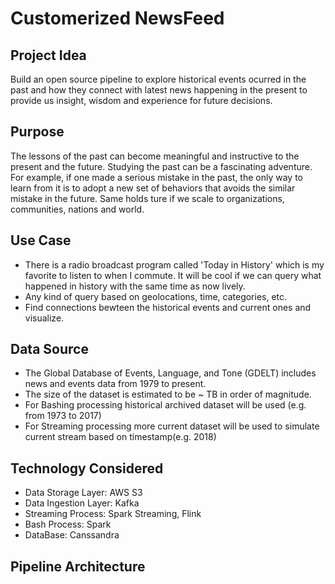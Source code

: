 # Customerized NewsFeed
## Project Idea
Build an open source pipeline to explore historical events ocurred in the past and how they connect with latest news happening in the present to provide us insight, wisdom and experience for future decisions.  
## Purpose
The lessons of the past can become meaningful and instructive to the present and the future. Studying the past can be a fascinating adventure. For example, if one made a serious mistake in the past, the only way to learn from it is to adopt a new set of behaviors that avoids the similar mistake in the future. Same holds ture if we scale to organizations, communities, nations and world. 
## Use Case
* There is a radio broadcast program called 'Today in History' which is my favorite to listen to when I commute. It will be cool if we can query what happened in history with the same time as now lively.
* Any kind of query based on geolocations, time, categories, etc. 
* Find connections bewteen the historical events and current ones and visualize.  
## Data Source
* The Global Database of Events, Language, and Tone (GDELT) includes news and events data from 1979 to present. 
* The size of the dataset is estimated to be ~ TB in order of magnitude.
* For Bashing processing historical archived dataset will be used (e.g. from 1973 to 2017)
* For Streaming processing more current dataset will be used to simulate current stream based on timestamp(e.g. 2018)
## Technology Considered
* Data Storage Layer: AWS S3
* Data Ingestion Layer: Kafka
* Streaming Process: Spark Streaming, Flink
* Bash Process: Spark
* DataBase: Canssandra
## Pipeline Architecture
